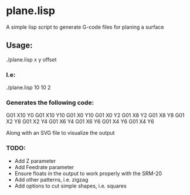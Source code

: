 # plane.lisp
A simple lisp script to generate G-code files for planing a surface

## Usage:

./plane.lisp x y offset

### I.e:

./plane.lisp 10 10 2 

### Generates the following code:

G01 X10 Y0
G01 X10 Y10
G01 X0 Y10
G01 X0 Y2
G01 X8 Y2
G01 X8 Y8
G01 X2 Y8
G01 X2 Y4
G01 X6 Y4
G01 X6 Y6
G01 X4 Y6
G01 X4 Y6


Along with an SVG file to visualize the output



### TODO:
* Add Z parameter
* Add Feedrate parameter
* Ensure floats in the output to work properly with the SRM-20
* Add other patterns, i.e. zigzag
* Add options to cut simple shapes, i.e. squares

